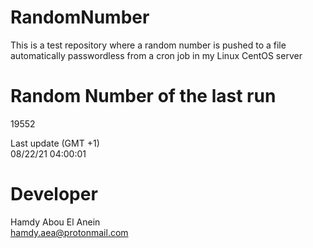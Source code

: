 # RandomNumber    
This is a test repository where a random number is pushed to a file automatically passwordless from a cron job in my Linux CentOS server    
# Random Number of the last run   
19552
      
Last update (GMT +1)    
08/22/21 04:00:01
# Developer    
Hamdy Abou El Anein   
hamdy.aea@protonmail.com
